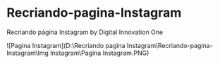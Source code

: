 # Recriando-pagina-Instagram
Recriando página Instagram by Digital Innovation One


![Pagina Instagram](D:\Recriando pagina Instagram\Recriando-pagina-Instagram\Img Instagram\Pagina Instagram.PNG)

